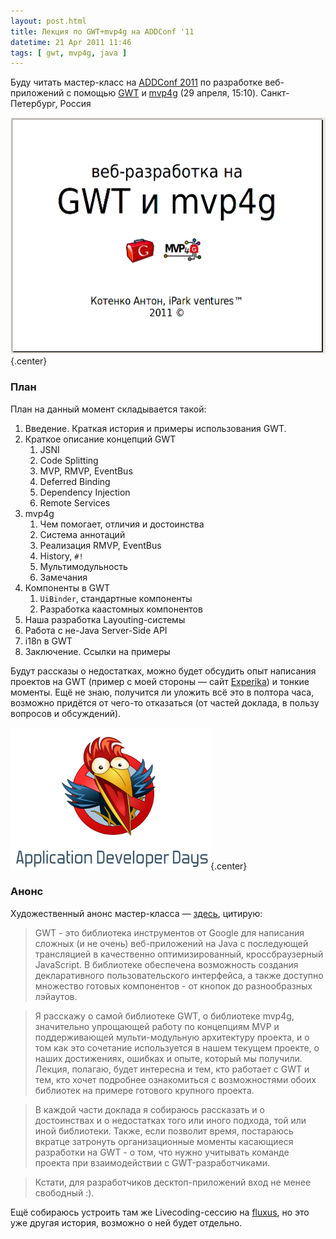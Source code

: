 ```yaml
---
layout: post.html
title: Лекция по GWT+mvp4g на ADDConf '11
datetime: 21 Apr 2011 11:46
tags: [ gwt, mvp4g, java ]
---
```


Буду читать мастер-класс на [ADDConf 2011](http://addconf.ru/) по разработке веб-приложений с помощью [GWT](http://code.google.com/webtoolkit/) и [mvp4g](http://code.google.com/p/mvp4g/) (29 апреля, 15:10). Санкт-Петербург, Россия

![Первый слайд презентации](../assets/ru/about-future-gwt-mvp4g-lecture/firstslide.png){.center}

### План

План на данный момент складывается такой:

 1. Введение. Краткая история и примеры использования GWT.
 1. Краткое описание концепций GWT
    1. JSNI
    1. Code Splitting
    1. MVP, RMVP, EventBus
    1. Deferred Binding
    1. Dependency Injection
    1. Remote Services
 1. mvp4g
    1. Чем помогает, отличия и достоинства
    2. Система аннотаций
    3. Реализация RMVP, EventBus
    4. History, `#!`
    5. Мультимодульность
    6. Замечания
 1. Компоненты в GWT
    1. `UiBinder`, стандартные компоненты
    2. Разработка каастомных компонентов
 1. Наша разработка Layouting-системы
 1. Работа с не-Java Server-Side API
 1. i18n в GWT
 1. Заключение. Ссылки на примеры

Будут рассказы о недостатках, можно будет обсудить опыт написания проектов на GWT (пример с моей стороны &mdash; сайт [Experika](http://experika.com)) и тонкие моменты. Ещё не знаю, получится ли уложить всё это в полтора часа, возможно придётся от чего-то отказаться (от частей доклада, в пользу вопросов и обсуждений).

![Логотип ADDConf](../assets/ru/about-future-gwt-mvp4g-lecture/add_logo.png){.center}

### Анонс

Художественный анонс мастер-класса &mdash; [здесь](http://addconf.ru/event.sdf/ru/add_2011/authors/AntonKotenko/313), цитирую:

> GWT - это библиотека инструментов от Google для написания сложных (и не очень) веб-приложений на Java с последующей трансляцией в качественно оптимизированный, кроссбраузерный JavaScript. В библиотеке обеспечена возможность создания декларативного пользовательского интерфейса, а также доступно множество готовых компонентов - от кнопок до разнообразных лэйаутов.

> Я расскажу о самой библиотеке GWT, о библиотеке mvp4g, значительно упрощающей работу по концепциям MVP и поддерживающей мульти-модульную архитектуру проекта, и о том как это сочетание используется в нашем текущем проекте, о наших достижениях, ошибках и опыте, который мы получили. Лекция, полагаю, будет интересна и тем, кто работает с GWT и тем, кто хочет подробнее ознакомиться с возможностями обоих библиотек на примере готового крупного проекта.

> В каждой части доклада я собираюсь рассказать и о достоинствах и о недостатках того или иного подхода, той или иной библиотеки. Также, если позволит время, постараюсь вкратце затронуть организационные моменты касающиеся разработки на GWT - о том, что нужно учитывать команде проекта при взаимодействии с GWT-разработчиками.

> Кстати, для разработчиков десктоп-приложений вход не менее свободный :).

Ещё собираюсь устроить там же Livecoding-сессию на [fluxus](http://www.pawfal.org/fluxus/), но это уже другая история, возможно о ней будет отдельно.
